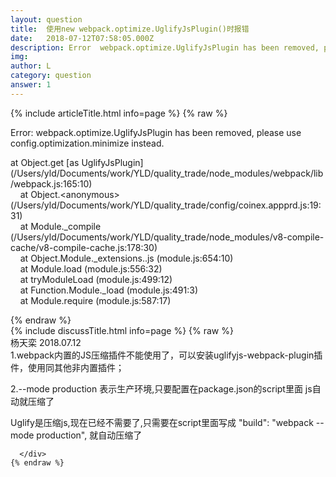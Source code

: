 ```yaml
---
layout: question
title:  使用new webpack.optimize.UglifyJsPlugin()时报错
date:   2018-07-12T07:58:05.000Z
description: Error  webpack.optimize.UglifyJsPlugin has been removed, please use config.optim...
img: 
author: L
category: question
answer: 1
---
```

<div class="article-root">
  <div class="article">
    {% include articleTitle.html info=page %}
    {% raw %}
    <div class="article-content"><p>Error: webpack.optimize.UglifyJsPlugin has been removed, please use config.optimization.minimize instead.</p>

<p>at Object.get [as UglifyJsPlugin] (/Users/yld/Documents/work/YLD/quality_trade/node_modules/webpack/lib/webpack.js:165:10)<br />
&nbsp; &nbsp; at Object.&lt;anonymous&gt; (/Users/yld/Documents/work/YLD/quality_trade/config/coinex.appprd.js:19:31)<br />
&nbsp; &nbsp; at Module._compile (/Users/yld/Documents/work/YLD/quality_trade/node_modules/v8-compile-cache/v8-compile-cache.js:178:30)<br />
&nbsp; &nbsp; at Object.Module._extensions..js (module.js:654:10)<br />
&nbsp; &nbsp; at Module.load (module.js:556:32)<br />
&nbsp; &nbsp; at tryModuleLoad (module.js:499:12)<br />
&nbsp; &nbsp; at Function.Module._load (module.js:491:3)<br />
&nbsp; &nbsp; at Module.require (module.js:587:17)</p>
</div>
    {% endraw %}
  </div>

  <div class="discuss-wrapper">
    {% include discussTitle.html info=page %}
    {% raw %}
    <div class="discuss-item">
        <div class="discuss-parent">
          <div class="discuss-meta">
            <span class="discuss-user">杨天栾</span>
            <span class="discuss-time">2018.07.12</span>
          </div>
          <div class="discuss-comment">1.webpack内置的JS压缩插件不能使用了，可以安装uglifyjs-webpack-plugin插件，使用同其他非内置插件；

2.--mode production 表示生产环境,只要配置在package.json的script里面 js自动就压缩了


Uglify是压缩js,现在已经不需要了,只需要在script里面写成
"build": "webpack --mode production", 就自动压缩了</div>
        </div>
        
      </div>
    {% endraw %}
  </div>
<div>
